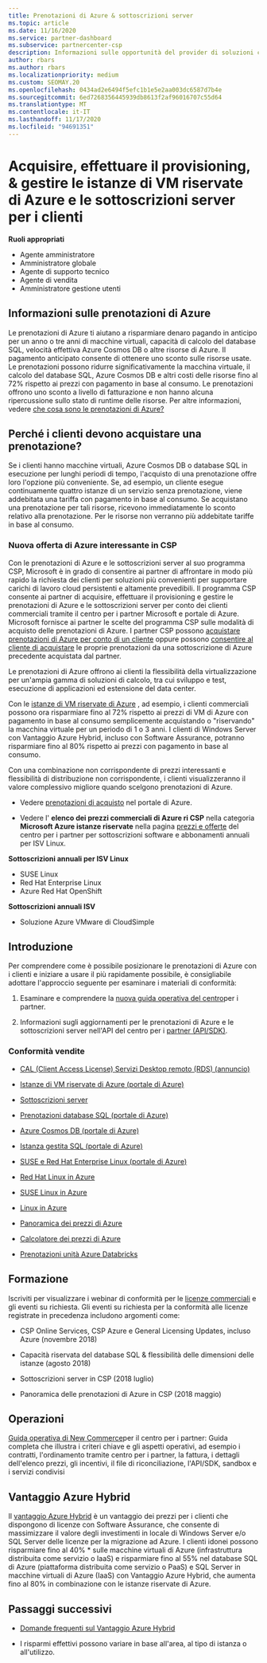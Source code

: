 ```yaml
---
title: Prenotazioni di Azure & sottoscrizioni server
ms.topic: article
ms.date: 11/16/2020
ms.service: partner-dashboard
ms.subservice: partnercenter-csp
description: Informazioni sulle opportunità del provider di soluzioni cloud per acquisire, effettuare il provisioning e gestire le prenotazioni di Azure e le sottoscrizioni server per i clienti.
author: rbars
ms.author: rbars
ms.localizationpriority: medium
ms.custom: SEOMAY.20
ms.openlocfilehash: 0434ad2e6494f5efc1b1e5e2aa003dc6587d7b4e
ms.sourcegitcommit: 6ed7268356445939db8613f2af96016707c55d64
ms.translationtype: MT
ms.contentlocale: it-IT
ms.lasthandoff: 11/17/2020
ms.locfileid: "94691351"
---
```

# <a name="acquire-provision--manage-azure-reserved-vm-instances-ri--server-subscriptions-for-customers"></a>Acquisire, effettuare il provisioning, & gestire le istanze di VM riservate di Azure e le sottoscrizioni server per i clienti


**Ruoli appropriati**

- Agente amministratore
- Amministratore globale
- Agente di supporto tecnico
- Agente di vendita
- Amministratore gestione utenti


## <a name="what-are-azure-reservations"></a>Informazioni sulle prenotazioni di Azure

Le prenotazioni di Azure ti aiutano a risparmiare denaro pagando in anticipo per un anno o tre anni di macchine virtuali, capacità di calcolo del database SQL, velocità effettiva Azure Cosmos DB o altre risorse di Azure. Il pagamento anticipato consente di ottenere uno sconto sulle risorse usate. Le prenotazioni possono ridurre significativamente la macchina virtuale, il calcolo del database SQL, Azure Cosmos DB e altri costi delle risorse fino al 72% rispetto ai prezzi con pagamento in base al consumo. Le prenotazioni offrono uno sconto a livello di fatturazione e non hanno alcuna ripercussione sullo stato di runtime delle risorse. Per altre informazioni, vedere [che cosa sono le prenotazioni di Azure?](/azure/billing/billing-save-compute-costs-reservations)

## <a name="why-should-customers-buy-a-reservation"></a>Perché i clienti devono acquistare una prenotazione?

Se i clienti hanno macchine virtuali, Azure Cosmos DB o database SQL in esecuzione per lunghi periodi di tempo, l'acquisto di una prenotazione offre loro l'opzione più conveniente. Se, ad esempio, un cliente esegue continuamente quattro istanze di un servizio senza prenotazione, viene addebitata una tariffa con pagamento in base al consumo. Se acquistano una prenotazione per tali risorse, ricevono immediatamente lo sconto relativo alla prenotazione. Per le risorse non verranno più addebitate tariffe in base al consumo.

### <a name="compelling-new-azure-offer-in-csp"></a>Nuova offerta di Azure interessante in CSP

Con le prenotazioni di Azure e le sottoscrizioni server al suo programma CSP, Microsoft è in grado di consentire ai partner di affrontare in modo più rapido la richiesta dei clienti per soluzioni più convenienti per supportare carichi di lavoro cloud persistenti e altamente prevedibili. Il programma CSP consente ai partner di acquisire, effettuare il provisioning e gestire le prenotazioni di Azure e le sottoscrizioni server per conto dei clienti commerciali tramite il centro per i partner Microsoft e portale di Azure.
Microsoft fornisce ai partner le scelte del programma CSP sulle modalità di acquisto delle prenotazioni di Azure. I partner CSP possono [acquistare prenotazioni di Azure per conto di un cliente](azure-reservations-buying.md) oppure possono [consentire al cliente di acquistare](give-customers-permission.md) le proprie prenotazioni da una sottoscrizione di Azure precedente acquistata dal partner.

Le prenotazioni di Azure offrono ai clienti la flessibilità della virtualizzazione per un'ampia gamma di soluzioni di calcolo, tra cui sviluppo e test, esecuzione di applicazioni ed estensione del data center.

Con le [istanze di VM riservate di Azure](https://azure.microsoft.com/pricing/reserved-vm-instances/) , ad esempio, i clienti commerciali possono ora risparmiare fino al 72% rispetto ai prezzi di VM di Azure con pagamento in base al consumo semplicemente acquistando o "riservando" la macchina virtuale per un periodo di 1 o 3 anni. I clienti di Windows Server con Vantaggio Azure Hybrid, incluso con Software Assurance, potranno risparmiare fino al 80% rispetto ai prezzi con pagamento in base al consumo.

Con una combinazione non corrispondente di prezzi interessanti e flessibilità di distribuzione non corrispondente, i clienti visualizzeranno il valore complessivo migliore quando scelgono prenotazioni di Azure.

- Vedere [prenotazioni di acquisto](https://docs.microsoft.com/azure/cost-management-billing/reservations/prepare-buy-reservation#purchase-reservations) nel portale di Azure.

- Vedere l' **elenco dei prezzi commerciali di Azure ri CSP** nella categoria **Microsoft Azure istanze riservate** nella pagina [prezzi e offerte](https://partner.microsoft.com/dashboard/sell/pricingandoffers) del centro per i partner per sottoscrizioni software e abbonamenti annuali per ISV Linux.


 
**Sottoscrizioni annuali per ISV Linux**

- SUSE Linux
- Red Hat Enterprise Linux
- Azure Red Hat OpenShift

**Sottoscrizioni annuali ISV**

- Soluzione Azure VMware di CloudSimple

## <a name="getting-started"></a>Introduzione

Per comprendere come è possibile posizionare le prenotazioni di Azure con i clienti e iniziare a usare il più rapidamente possibile, è consigliabile adottare l'approccio seguente per esaminare i materiali di conformità:

1. Esaminare e comprendere la [nuova guida operativa del centro](https://partner.microsoft.com/resources/detail/partner-center-new-commerce-operations-guide-pdf)per i partner.

2. Informazioni sugli aggiornamenti per le prenotazioni di Azure e le sottoscrizioni server nell'API del centro per i [partner (API/SDK)](https://docs.microsoft.com/partner-center/develop/purchase-azure-reserved-vm-instances).


### <a name="sales-readiness"></a>Conformità vendite

- [CAL (Client Access License) Servizi Desktop remoto (RDS) (annuncio)](https://cloudblogs.microsoft.com/windowsserver/2018/10/03/remote-desktop-services-2019-generally-available-with-windows-server-2019/)

- [Istanze di VM riservate di Azure (portale di Azure)](https://docs.microsoft.com/azure/virtual-machines/windows/prepay-reserved-vm-instances)

- [Sottoscrizioni server](https://docs.microsoft.com/partner-center/csp-software-subscriptions)

- [Prenotazioni database SQL (portale di Azure)](https://docs.microsoft.com/azure/sql-database/sql-database-reserved-capacity)

- [Azure Cosmos DB (portale di Azure)](https://docs.microsoft.com/azure/cosmos-db/cosmos-db-reserved-capacity)

- [Istanza gestita SQL (portale di Azure)](https://docs.microsoft.com/azure/sql-database/sql-database-managed-instance)

- [SUSE e Red Hat Enterprise Linux (portale di Azure)](https://docs.microsoft.com/azure/virtual-machines/linux/prepay-suse-software-charges)

- [Red Hat Linux in Azure](https://azure.com/redhat)

- [SUSE Linux in Azure](https://azure.microsoft.com/overview/linux-on-azure/suse/)

- [Linux in Azure](https://azure.microsoft.com/overview/linux-on-azure/)

- [Panoramica dei prezzi di Azure](https://azure.microsoft.com/pricing/)

- [Calcolatore dei prezzi di Azure](https://azure.microsoft.com/pricing/calculator)

- [Prenotazioni unità Azure Databricks](https://docs.microsoft.com/azure/billing/billing-prepay-databricks-reserved-capacity)


## <a name="training"></a>Formazione

Iscriviti per visualizzare i webinar di conformità per le [licenze commerciali](https://commercial-licensing.eventbuilder.com/FY2019_ALL) e gli eventi su richiesta.
Gli eventi su richiesta per la conformità alle licenze registrate in precedenza includono argomenti come:

- CSP Online Services, CSP Azure e General Licensing Updates, incluso Azure (novembre 2018)

- Capacità riservata del database SQL & flessibilità delle dimensioni delle istanze (agosto 2018)

- Sottoscrizioni server in CSP (2018 luglio)

- Panoramica delle prenotazioni di Azure in CSP (2018 maggio)

## <a name="operations"></a>Operazioni

[Guida operativa di New Commerce](https://partner.microsoft.com/resources/detail/partner-center-new-commerce-operations-guide-pdf)per il centro per i partner: Guida completa che illustra i criteri chiave e gli aspetti operativi, ad esempio i contratti, l'ordinamento tramite centro per i partner, la fattura, i dettagli dell'elenco prezzi, gli incentivi, il file di riconciliazione, l'API/SDK, sandbox e i servizi condivisi

## <a name="azure-hybrid-benefit"></a>Vantaggio Azure Hybrid

Il [vantaggio Azure Hybrid](https://azure.microsoft.com/pricing/hybrid-benefit) è un vantaggio dei prezzi per i clienti che dispongono di licenze con Software Assurance, che consente di massimizzare il valore degli investimenti in locale di Windows Server e/o SQL Server delle licenze per la migrazione ad Azure. I clienti idonei possono risparmiare fino al 40% * sulle macchine virtuali di Azure (infrastruttura distribuita come servizio o IaaS) e risparmiare fino al 55% nel database SQL di Azure (piattaforma distribuita come servizio o PaaS) e SQL Server in macchine virtuali di Azure (IaaS) con Vantaggio Azure Hybrid, che aumenta fino al 80% in combinazione con le istanze riservate di Azure.

## <a name="next-steps"></a>Passaggi successivi

- [Domande frequenti sul Vantaggio Azure Hybrid](https://azure.microsoft.com/pricing/hybrid-benefit/faq/)

* I risparmi effettivi possono variare in base all'area, al tipo di istanza o all'utilizzo.
